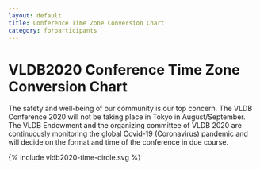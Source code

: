 ```yaml
---
layout: default
title: Conference Time Zone Conversion Chart
category: forparticipants
---
```


# VLDB2020 Conference Time Zone Conversion Chart

The safety and well-being of our community is our top concern. The VLDB Conference 2020 will not be taking place in Tokyo in August/September. The VLDB Endowment and the organizing committee of VLDB 2020 are continuously monitoring the global Covid-19 (Coronavirus) pandemic and will decide on the format and time of the conference in due course.

<div id="programTimeCircle">
{% include vldb2020-time-circle.svg %}
</div>
<!-- img src="assets/media/vldb2020-time-circle.svg" width="100%"-->
